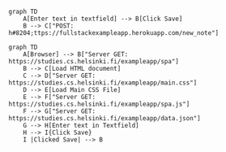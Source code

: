 <!-- This mermaid diagram is for Exercise 0.4 -->
```mermaid
graph TD
    A[Enter text in textfield] --> B[Click Save]
    B --> C["POST: h#8204;ttps://fullstackexampleapp.herokuapp.com/new_note"]
```
<!-- This mermaid diagram is for Exercise 0.5 and 0.6 -->
```mermaid
graph TD
    A[Browser] --> B["Server GET: https://studies.cs.helsinki.fi/exampleapp/spa"]
    B --> C[Load HTML document]
    C --> D["Server GET: https://studies.cs.helsinki.fi/exampleapp/main.css"]
    D --> E[Load Main CSS File]
    E --> F["Server GET: https://studies.cs.helsinki.fi/exampleapp/spa.js"]
    F --> G["Server GET: https://studies.cs.helsinki.fi/exampleapp/data.json"]
    G --> H[Enter text in Textfield]
    H --> I{Click Save}
    I |Clicked Save| --> B
 
